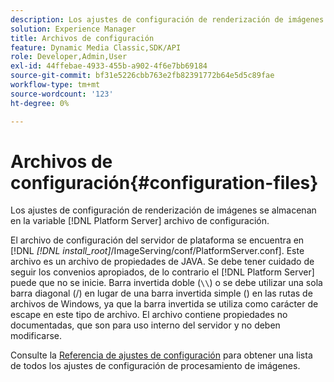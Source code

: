 ```yaml
---
description: Los ajustes de configuración de renderización de imágenes se almacenan en la variable [!DNL Platform Server] archivo de configuración.
solution: Experience Manager
title: Archivos de configuración
feature: Dynamic Media Classic,SDK/API
role: Developer,Admin,User
exl-id: 44ffebae-4933-455b-a902-4f6e7bb69184
source-git-commit: bf31e5226cbb763e2fb82391772b64e5d5c89fae
workflow-type: tm+mt
source-wordcount: '123'
ht-degree: 0%

---
```


# Archivos de configuración{#configuration-files}

Los ajustes de configuración de renderización de imágenes se almacenan en la variable [!DNL Platform Server] archivo de configuración.

El archivo de configuración del servidor de plataforma se encuentra en [!DNL *[!DNL install_root]*/ImageServing/conf/PlatformServer.conf]. Este archivo es un archivo de propiedades de JAVA. Se debe tener cuidado de seguir los convenios apropiados, de lo contrario el [!DNL Platform Server] puede que no se inicie. Barra invertida doble (`\\`) o se debe utilizar una sola barra diagonal (/) en lugar de una barra invertida simple (\) en las rutas de archivos de Windows, ya que la barra invertida se utiliza como carácter de escape en este tipo de archivo. El archivo contiene propiedades no documentadas, que son para uso interno del servidor y no deben modificarse.

Consulte la [Referencia de ajustes de configuración](../../../../../ir-api/server-admin/image-rendering-api-ref/c-ir-server-administration/c-ir-configuration-settings-reference/c-ir-configuration-settings-reference.md#concept-6947a512d4c94e9fb8a71b80243fee81) para obtener una lista de todos los ajustes de configuración de procesamiento de imágenes.
